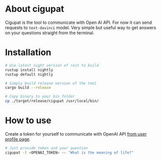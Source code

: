 # About cigupat

Cigupat is the tool to communicate with Open AI API. For now it can send requests to `text-davinci` model. Very simple but useful way to get answers on your questions straight from the terminal.

# Installation
```bash
# Use latest night version of rust to build
rustup install nightly
rustup default nightly

# Simply build release version of the tool
cargo build --release

# Copy binary to your bin folder
cp ./target/release/cigupat /usr/local/bin/
```

# How to use
Create a token for yourself to communicate with OpenAI API [from user profile page](https://beta.openai.com/account/api-keys).
```bash
# Just provide token and your question
cigupat -t <OPENAI_TOKEN> -- "What is the meaning of life?"
```
